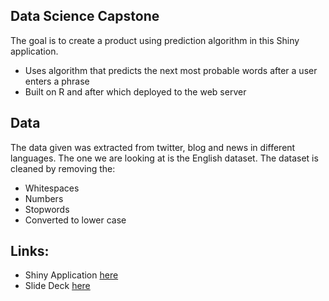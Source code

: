 ## Data Science Capstone
The goal is to create a product using prediction algorithm in this Shiny application.
- Uses algorithm that predicts the next most probable words after a user enters a phrase
- Built on R and after which deployed to the web server

## Data
The data given was extracted from twitter, blog and news in different languages. The one we are looking at is the English dataset. The dataset is cleaned by removing the:
- Whitespaces
- Numbers 
- Stopwords 
- Converted to lower case


## Links:
- Shiny Application [here](https://akohli70.shinyapps.io/CapstoneDemo)
- Slide Deck [here](https://rpubs.com/akohli70/CapstoneReport)
